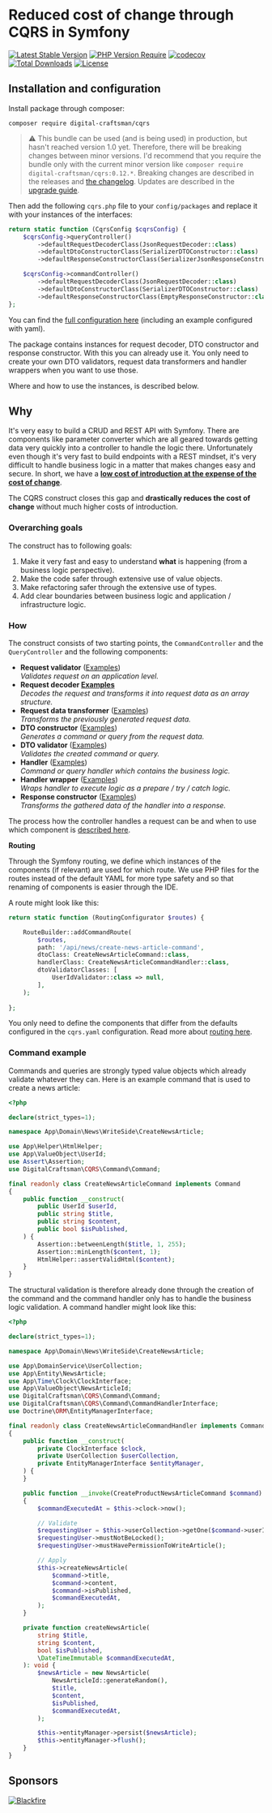 # Reduced cost of change through CQRS in Symfony

[![Latest Stable Version](http://poser.pugx.org/digital-craftsman/cqrs/v)](https://packagist.org/packages/digital-craftsman/cqrs)
[![PHP Version Require](http://poser.pugx.org/digital-craftsman/cqrs/require/php)](https://packagist.org/packages/digital-craftsman/cqrs)
[![codecov](https://codecov.io/gh/digital-craftsman-de/cqrs/branch/main/graph/badge.svg?token=YUKRDW1L8G)](https://codecov.io/gh/digital-craftsman-de/cqrs)
[![Total Downloads](http://poser.pugx.org/digital-craftsman/cqrs/downloads)](https://packagist.org/packages/digital-craftsman/cqrs)
[![License](http://poser.pugx.org/digital-craftsman/cqrs/license)](https://packagist.org/packages/digital-craftsman/cqrs)

## Installation and configuration

Install package through composer:

```shell
composer require digital-craftsman/cqrs
```

> ⚠️ This bundle can be used (and is being used) in production, but hasn't reached version 1.0 yet. Therefore, there will be breaking changes between minor versions. I'd recommend that you require the bundle only with the current minor version like `composer require digital-craftsman/cqrs:0.12.*`. Breaking changes are described in the releases and [the changelog](./CHANGELOG.md). Updates are described in the [upgrade guide](./UPGRADE.md).

Then add the following `cqrs.php` file to your `config/packages` and replace it with your instances of the interfaces:

```php
return static function (CqrsConfig $cqrsConfig) {
    $cqrsConfig->queryController()
        ->defaultRequestDecoderClass(JsonRequestDecoder::class)
        ->defaultDtoConstructorClass(SerializerDTOConstructor::class)
        ->defaultResponseConstructorClass(SerializerJsonResponseConstructor::class);

    $cqrsConfig->commandController()
        ->defaultRequestDecoderClass(JsonRequestDecoder::class)
        ->defaultDtoConstructorClass(SerializerDTOConstructor::class)
        ->defaultResponseConstructorClass(EmptyResponseConstructor::class);
};
```

You can find the [full configuration here](./docs/configuration.md) (including an example configured with yaml). 

The package contains instances for request decoder, DTO constructor and response constructor. With this you can already use it. You only need to create your own DTO validators, request data transformers and handler wrappers when you want to use those. 

Where and how to use the instances, is described below.

## Why

It's very easy to build a CRUD and REST API with Symfony. There are components like parameter converter which are all geared towards getting data very quickly into a controller to handle the logic there. Unfortunately even though it's very fast to build endpoints with a REST mindset, it's very difficult to handle business logic in a matter that makes changes easy and secure. In short, we have a **[low cost of introduction at the expense of the cost of change](https://www.youtube.com/watch?v=uQUxJObxTUs)**.

The CQRS construct closes this gap and **drastically reduces the cost of change** without much higher costs of introduction.

### Overarching goals

The construct has to following goals:

1. Make it very fast and easy to understand **what** is happening (from a business logic perspective).
2. Make the code safer through extensive use of value objects.
3. Make refactoring safer through the extensive use of types.
4. Add clear boundaries between business logic and application / infrastructure logic.

### How

The construct consists of two starting points, the `CommandController` and the `QueryController` and the following components:

- **Request validator** ([Examples](./docs/examples/request-validator.md))  
*Validates request on an application level.*
- **Request decoder [Examples](./docs/examples/request-decoder.md)**  
*Decodes the request and transforms it into request data as an array structure.*
- **Request data transformer** ([Examples](./docs/examples/request-data-transformer.md))  
*Transforms the previously generated request data.*
- **DTO constructor** ([Examples](./docs/examples/dto-constructor.md))  
*Generates a command or query from the request data.*
- **DTO validator** ([Examples](./docs/examples/dto-validator.md))  
*Validates the created command or query.*
- **Handler** ([Examples](./docs/examples/handler.md))  
*Command or query handler which contains the business logic.*
- **Handler wrapper** ([Examples](./docs/examples/handler-wrapper.md))  
*Wraps handler to execute logic as a prepare / try / catch logic.*
- **Response constructor** ([Examples](./docs/examples/response-constructor.md))  
*Transforms the gathered data of the handler into a response.*

The process how the controller handles a request can be and when to use which component is [described here](./docs/process.md).

**Routing**

Through the Symfony routing, we define which instances of the components (if relevant) are used for which route. We use PHP files for the routes instead of the default YAML for more type safety and so that renaming of components is easier through the IDE.

A route might look like this:

```php
return static function (RoutingConfigurator $routes) {

    RouteBuilder::addCommandRoute(
        $routes,
        path: '/api/news/create-news-article-command',
        dtoClass: CreateNewsArticleCommand::class,
        handlerClass: CreateNewsArticleCommandHandler::class,
        dtoValidatorClasses: [
            UserIdValidator::class => null,
        ],
    );
    
};
```

You only need to define the components that differ from the defaults configured in the `cqrs.yaml` configuration. Read more about [routing here](./docs/routing.md).

### Command example

Commands and queries are strongly typed value objects which already validate whatever they can. Here is an example command that is used to create a news article:

```php
<?php

declare(strict_types=1);

namespace App\Domain\News\WriteSide\CreateNewsArticle;

use App\Helper\HtmlHelper;
use App\ValueObject\UserId;
use Assert\Assertion;
use DigitalCraftsman\CQRS\Command\Command;

final readonly class CreateNewsArticleCommand implements Command
{
    public function __construct(
        public UserId $userId,
        public string $title,
        public string $content,
        public bool $isPublished,
    ) {
        Assertion::betweenLength($title, 1, 255);
        Assertion::minLength($content, 1);
        HtmlHelper::assertValidHtml($content);
    }
}

```

The structural validation is therefore already done through the creation of the command and the command handler only has to handle the business logic validation. A command handler might look like this: 

```php
<?php

declare(strict_types=1);

namespace App\Domain\News\WriteSide\CreateNewsArticle;

use App\DomainService\UserCollection;
use App\Entity\NewsArticle;
use App\Time\Clock\ClockInterface;
use App\ValueObject\NewsArticleId;
use DigitalCraftsman\CQRS\Command\Command;
use DigitalCraftsman\CQRS\Command\CommandHandlerInterface;
use Doctrine\ORM\EntityManagerInterface;

final readonly class CreateNewsArticleCommandHandler implements CommandHandlerInterface
{
    public function __construct(
        private ClockInterface $clock,
        private UserCollection $userCollection,
        private EntityManagerInterface $entityManager,
    ) {
    }

    public function __invoke(CreateProductNewsArticleCommand $command): void
    {
        $commandExecutedAt = $this->clock->now();

        // Validate
        $requestingUser = $this->userCollection->getOne($command->userId);
        $requestingUser->mustNotBeLocked();
        $requestingUser->mustHavePermissionToWriteArticle();

        // Apply
        $this->createNewsArticle(
            $command->title,
            $command->content,
            $command->isPublished,
            $commandExecutedAt,
        );
    }

    private function createNewsArticle(
        string $title,
        string $content,
        bool $isPublished,
        \DateTimeImmutable $commandExecutedAt,
    ): void {
        $newsArticle = new NewsArticle(
            NewsArticleId::generateRandom(),
            $title,
            $content,
            $isPublished,
            $commandExecutedAt,
        );

        $this->entityManager->persist($newsArticle);
        $this->entityManager->flush();
    }
}
```

## Sponsors

[![Blackfire](./sponsors/blackfire.png)](https://blackfire.io)
